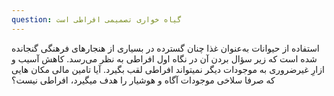 ```yaml
---
question: گیاه خواری تصمیمی افراطی است
---
```

استفاده از حیوانات به‌عنوان غذا چنان گسترده در بسیاری از هنجارهای فرهنگی گنجانده شده است که زیر سؤال بردن آن در نگاه اول افراطی به نظر می‌رسد. کاهش آسیب و ازارِ غیرضروری به موجودات دیگر نمیتواند افراطی لقب بگیرد. آیا تامین مالی مکان هایی که صرفا سلاخی موجودات آگاه و هوشیار را هدف میگیرد، افراطی نیست؟

